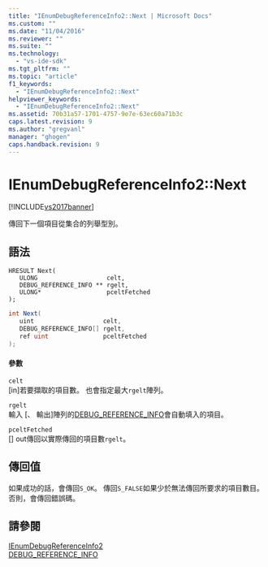 ```yaml
---
title: "IEnumDebugReferenceInfo2::Next | Microsoft Docs"
ms.custom: ""
ms.date: "11/04/2016"
ms.reviewer: ""
ms.suite: ""
ms.technology: 
  - "vs-ide-sdk"
ms.tgt_pltfrm: ""
ms.topic: "article"
f1_keywords: 
  - "IEnumDebugReferenceInfo2::Next"
helpviewer_keywords: 
  - "IEnumDebugReferenceInfo2::Next"
ms.assetid: 70b31a57-1701-4757-9e7e-63ec60a71b3c
caps.latest.revision: 9
ms.author: "gregvanl"
manager: "ghogen"
caps.handback.revision: 9
---
```

# IEnumDebugReferenceInfo2::Next
[!INCLUDE[vs2017banner](../../../code-quality/includes/vs2017banner.md)]

傳回下一個項目從集合的列舉型別。  
  
## 語法  
  
```cpp#  
HRESULT Next(  
   ULONG                   celt,  
   DEBUG_REFERENCE_INFO ** rgelt,  
   ULONG*                  pceltFetched  
);  
```  
  
```c#  
int Next(  
   uint                   celt,  
   DEBUG_REFERENCE_INFO[] rgelt,  
   ref uint               pceltFetched  
);  
```  
  
#### 參數  
 `celt`  
 \[in\]若要擷取的項目數。  也會指定最大`rgelt`陣列。  
  
 `rgelt`  
 輸入 \[、 輸出\]陣列的[DEBUG\_REFERENCE\_INFO](../../../extensibility/debugger/reference/debug-reference-info.md)會自動填入的項目。  
  
 `pceltFetched`  
 \[\] out傳回以實際傳回的項目數`rgelt`。  
  
## 傳回值  
 如果成功的話，會傳回`S_OK`。  傳回`S_FALSE`如果少於無法傳回所要求的項目數目。 否則，會傳回錯誤碼。  
  
## 請參閱  
 [IEnumDebugReferenceInfo2](../../../extensibility/debugger/reference/ienumdebugreferenceinfo2.md)   
 [DEBUG\_REFERENCE\_INFO](../../../extensibility/debugger/reference/debug-reference-info.md)